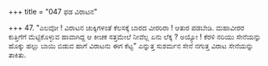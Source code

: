 +++
title = "047 ಫಡ ವಿರಾಟನ"

+++
47. "ಎಲವೋ ! ವಿರಾಟನ ಚುಕ್ಕಿಗಳಂತೆ ಕೆಲಸಕ್ಕೆ ಬಾರದ ವೀರರಿರಾ ! ಆತುರ ಪಡಬೇಡಿ. ಮಹಾವೀರರ ಕುತ್ತಿಗೆಗೆ ಮೆಟ್ಟಿಕೊಳ್ಳುವ ಹಾವಾಗಿದ್ದ ಆ ಕೀಚಕ ಸತ್ತಮೇಲೆ ನೀವೆಲ್ಲ ಏನು ಲೆಕ್ಕ ? ಅಯ್ಯೋ ! ಕೆರಳಿ ನರಿಯು ಸೇನೆಯನ್ನು ಹೊಕ್ಕು ಹಲ್ಲು ಬಾಯಿ ಬಿಡುವ ಹಾಗೆ ವಿರಾಟನು ಈಗ ಕೆಟ್ಟ" ಎನ್ನುತ್ತ ಸುಶರ್ಮನ ಸೇನೆ ನಗುತ್ತ ವಿರಾಟ ಸೇನೆಯನ್ನು ತಾಕಿತು.